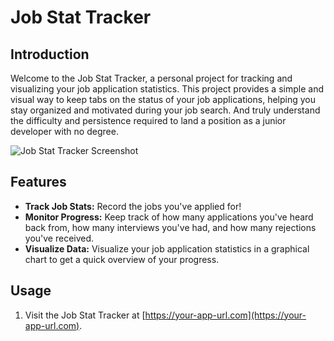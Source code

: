 # Job Stat Tracker

## Introduction

Welcome to the Job Stat Tracker, a personal project for tracking and visualizing your job application statistics. This project provides a simple and visual way to keep tabs on the status of your job applications, helping you stay organized and motivated during your job search. And truly understand the difficulty and persistence required to land a position as a junior developer with no degree.

![Job Stat Tracker Screenshot](screenshot.png)

## Features

- **Track Job Stats:** Record the jobs you've applied for!
- **Monitor Progress:** Keep track of how many applications you've heard back from, how many interviews you've had, and how many rejections you've received.
- **Visualize Data:** Visualize your job application statistics in a graphical chart to get a quick overview of your progress.

## Usage

1. Visit the Job Stat Tracker at [https://your-app-url.com](https://your-app-url.com).

